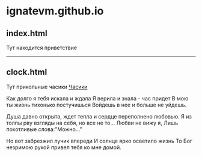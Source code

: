 # ignatevm.github.io
## index.html
Тут находится приветствие
***
## clock.html
Тут прикольные часики
[Часики](https://ignatevm.github.io/clock.html "Часики")

Как долго я тебя искала и ждала
Я верила и знала - час придет
В мою ты жизнь тихонько постучишься
Войдешь в нее и больше не уйдешь.

Душа давно открыта, ждет тепла
и сердце переполнено любовью.
Я из толпы рву взгляды на себя,
но все не то...
Любви не вижу я,
Лишь похотливые слова:"Можно..."

Но вот забрезжил лучик впереди 
И солнце ярко осветило жизнь
То Бог незримою рукой привел тебя
ко мне домой. 

